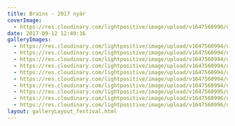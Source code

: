 ```yaml
---
title: Brains - 2017 nyár
coverImage:
  - https://res.cloudinary.com/lightpositive/image/upload/v1647560996/uploads/Brains%20-%202017%20ny%C3%A1r/Brainsny%C3%A1r4.jpg
date: 2017-09-12 12:49:16
galleryImages: 
  - https://res.cloudinary.com/lightpositive/image/upload/v1647560994/uploads/Brains%20-%202017%20ny%C3%A1r/Brainsny%C3%A1r6.jpg
  - https://res.cloudinary.com/lightpositive/image/upload/v1647560994/uploads/Brains%20-%202017%20ny%C3%A1r/Brains-strand5.jpg
  - https://res.cloudinary.com/lightpositive/image/upload/v1647560994/uploads/Brains%20-%202017%20ny%C3%A1r/Brains-strand2.jpg
  - https://res.cloudinary.com/lightpositive/image/upload/v1647560994/uploads/Brains%20-%202017%20ny%C3%A1r/Brainsny%C3%A1r5.jpg
  - https://res.cloudinary.com/lightpositive/image/upload/v1647560994/uploads/Brains%20-%202017%20ny%C3%A1r/Brainsny%C3%A1r2.jpg
  - https://res.cloudinary.com/lightpositive/image/upload/v1647560994/uploads/Brains%20-%202017%20ny%C3%A1r/Brains-strand4.jpg
  - https://res.cloudinary.com/lightpositive/image/upload/v1647560994/uploads/Brains%20-%202017%20ny%C3%A1r/Brainsny%C3%A1r3.jpg
  - https://res.cloudinary.com/lightpositive/image/upload/v1647560995/uploads/Brains%20-%202017%20ny%C3%A1r/Brains-strand.jpg
  - https://res.cloudinary.com/lightpositive/image/upload/v1647560996/uploads/Brains%20-%202017%20ny%C3%A1r/Brainsny%C3%A1r1.jpg
  - https://res.cloudinary.com/lightpositive/image/upload/v1647560996/uploads/Brains%20-%202017%20ny%C3%A1r/Brainsny%C3%A1r4.jpg
layout: galleryLayout_festival.html
---
```

